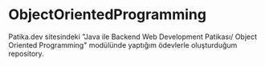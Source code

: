 # ObjectOrientedProgramming
Patika.dev sitesindeki "Java ile Backend Web Development Patikası/ Object Oriented Programming" modülünde yaptığım ödevlerle oluşturduğum repository.
